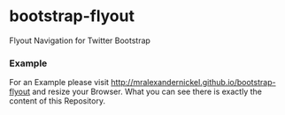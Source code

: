 bootstrap-flyout
================

Flyout Navigation for Twitter Bootstrap


### Example

For an Example please visit http://mralexandernickel.github.io/bootstrap-flyout and resize your Browser. What you can see there is exactly the content of this Repository.